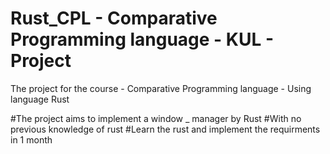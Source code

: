 # Rust_CPL - Comparative Programming language - KUL - Project
The project for the course - Comparative Programming language - Using language Rust


#The project aims to implement a window _ manager by Rust
#With no previous knowledge of rust
#Learn the rust and implement the requirments in 1 month
